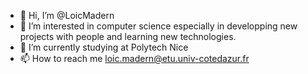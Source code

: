 - 👋 Hi, I’m @LoicMadern
- 👀 I’m interested in computer science especially in developping new projects with people and learning new technologies.
- 🌱 I’m currently studying at Polytech Nice
- 📫 How to reach me loic.madern@etu.univ-cotedazur.fr




<!---
LoicMadern/LoicMadern is a ✨ special ✨ repository because its `README.md` (this file) appears on your GitHub profile.
You can click the Preview link to take a look at your changes.
--->
